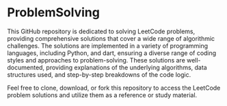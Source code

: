 # ProblemSolving
This GitHub repository is dedicated to solving LeetCode problems, providing comprehensive solutions that cover a wide range of algorithmic challenges.
The solutions are implemented in a variety of programming languages, including Python, and dart, ensuring a diverse range of coding styles and approaches to problem-solving. These solutions are well-documented, providing explanations of the underlying algorithms, data structures used, and step-by-step breakdowns of the code logic.

Feel free to clone, download, or fork this repository to access the LeetCode problem solutions and utilize them as a reference or study material.
